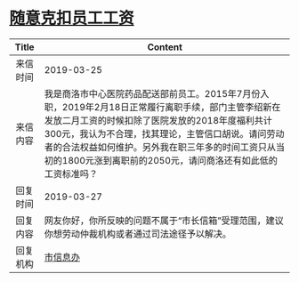 # <a href="http://www.shangluo.gov.cn/zmhd/ldxxxx.jsp?urltype=leadermail.LeaderMailContentUrl&wbtreeid=1112&leadermailid=5183">随意克扣员工工资</a>
|Title|Content|
|:---:|---|
|来信时间|2019-03-25|
|来信内容|我是商洛市中心医院药品配送部前员工。2015年7月份入职，2019年2月18日正常履行离职手续，部门主管李绍新在发放二月工资的时候扣除了医院发放的2018年度福利共计300元，我认为不合理，找其理论，主管信口胡说。请问劳动者的合法权益如何维护。另外我在职三年多的时间工资只从当初的1800元涨到离职前的2050元，请问商洛还有如此低的工资标准吗？|
|回复时间|2019-03-27|
|回复内容|网友你好，你所反映的问题不属于“市长信箱”受理范围，建议你想劳动仲裁机构或者通过司法途径予以解决。|
|回复机构|<a href="../../categories/agencies/市信息办.md">市信息办</a>|